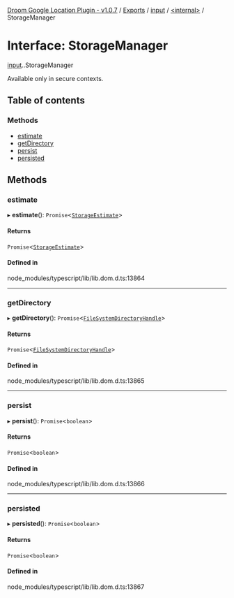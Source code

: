 [Droom Google Location Plugin - v1.0.7](../README.md) / [Exports](../modules.md) / [input](../modules/input.md) / [<internal\>](../modules/input._internal_.md) / StorageManager

# Interface: StorageManager

[input](../modules/input.md).[<internal>](../modules/input._internal_.md).StorageManager

Available only in secure contexts.

## Table of contents

### Methods

- [estimate](input._internal_.StorageManager.md#estimate)
- [getDirectory](input._internal_.StorageManager.md#getdirectory)
- [persist](input._internal_.StorageManager.md#persist)
- [persisted](input._internal_.StorageManager.md#persisted)

## Methods

### estimate

▸ **estimate**(): `Promise`<[`StorageEstimate`](input._internal_.StorageEstimate.md)\>

#### Returns

`Promise`<[`StorageEstimate`](input._internal_.StorageEstimate.md)\>

#### Defined in

node_modules/typescript/lib/lib.dom.d.ts:13864

___

### getDirectory

▸ **getDirectory**(): `Promise`<[`FileSystemDirectoryHandle`](../modules/input._internal_.md#filesystemdirectoryhandle)\>

#### Returns

`Promise`<[`FileSystemDirectoryHandle`](../modules/input._internal_.md#filesystemdirectoryhandle)\>

#### Defined in

node_modules/typescript/lib/lib.dom.d.ts:13865

___

### persist

▸ **persist**(): `Promise`<`boolean`\>

#### Returns

`Promise`<`boolean`\>

#### Defined in

node_modules/typescript/lib/lib.dom.d.ts:13866

___

### persisted

▸ **persisted**(): `Promise`<`boolean`\>

#### Returns

`Promise`<`boolean`\>

#### Defined in

node_modules/typescript/lib/lib.dom.d.ts:13867

